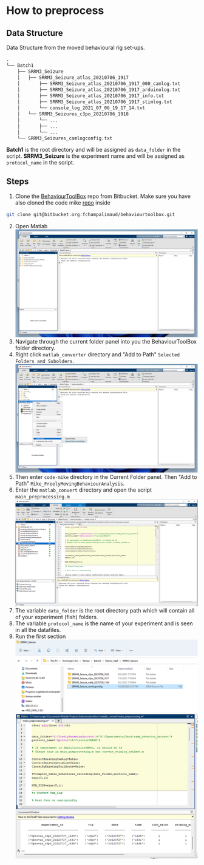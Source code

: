 # How to preprocess

## Data Structure

Data Structure from the moved behavioural rig set-ups.

```
.
└── Batch1
    ├── SRRM3_Seizure
    │   ├── SRRM3_Seizure_atlas_20210706_1917
    │       ├── SRRM3_Seizure_atlas_20210706_1917_000_camlog.txt
    │       ├── SRRM3_Seizure_atlas_20210706_1917_arduinolog.txt
    │       ├── SRRM3_Seizure_atlas_20210706_1917_info.txt
    │       ├── SRRM3_Seizure_atlas_20210706_1917_stimlog.txt
    │       └── console_log_2021_07_06_19_17_14.txt
    │   └── SRRM3_Seizures_c3po_20210706_1918
    │       └── ...
    │       ├── ...
    │       └── ...
    └── SRRM3_Seizures_camlogconfig.txt
```
**Batch1** is the root directory and will be assigned as `data_folder` in the script.
**SRRM3_Seizure** is the experiment name and will be assigned as `protocol_name` in the script.

## Steps
1.  Clone the [BehaviourToolBox](https://bitbucket.org/fchampalimaud/behaviourtoolbox/src/master/) repo from Bitbucket. Make sure you have also cloned the code mike [repo](https://bitbucket.org/fchampalimaud/bout_detection_and_classification/src/master/) inside
```bash
git clone git@bitbucket.org:fchampalimaud/behaviourtoolbox.git
```
2.  Open Matlab
![Matlab](figs/matlab.png)
3.  Navigate through the current folder panel into you the BehaviourToolBox folder directory.
4.  Right click `matlab_converter` directory and "Add to Path" `Selected Folders and Subolders`.
![Matlab](figs/add2path.png)
5.  Then enter `code-mike` directory in the Current Folder panel. Then "Add to Path" `Mike_FreelyMovingBehaviourAnalysis`.
6.  Enter the `matlab_convert` directory and open the script `main_preprocessing.m`
![script](figs/mainpreprocessing.png)
7.  The variable `data_folder` is the root directory path which will contain all of your experiment (fish) folders.
8.  The variable `protocol_name` is the name of your experiment and is seen in all the datafiles.
9.  Run the first section
![folders](figs/sect1_folders.png)
![folders](figs/sect1.png)


